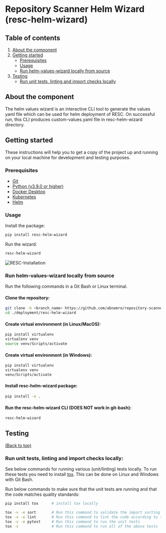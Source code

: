 # Repository Scanner Helm Wizard (resc-helm-wizard)

<!-- TABLE OF CONTENTS -->
## Table of contents
1. [About the component](#about-the-component)
2. [Getting started](#getting-started)
    - [Prerequisites](#prerequisites)
    - [Usage](#usage)
    - [Run helm-values-wizard locally from source](#run-helm-values-wizard-locally-from-source)
3. [Testing](#testing)
    - [Run unit tests, linting and import checks locally](#run-unit-tests-linting-and-import-checks-locally)

<!-- ABOUT THE COMPONENT -->
## About the component
The helm values wizard is an interactive CLI tool to generate the values yaml file which can be used for helm deployment of RESC.
On successful run, this CLI produces custom-values.yaml file in resc-helm-wizard directory.


<!-- GETTING STARTED -->
## Getting started

These instructions will help you to get a copy of the project up and running on your local machine for development and testing purposes.

### Prerequisites
- [Git](https://git-scm.com/downloads)
- [Python (v3.9.0 or higher)](https://www.python.org/downloads/release/python-390/)
- [Docker Desktop](https://www.docker.com/products/docker-desktop/)
- [Kubernetes](https://kubernetes.io/)
- [Helm](https://helm.sh/)

### Usage
Install the package:
```bash
pip install resc-helm-wizard
```

Run the wizard:
```bash
resc-helm-wizard
```
![RESC-Installation](./images/RESC_Installation.gif)

### Run helm-values-wizard locally from source
Run the following commands in a Git Bash or Linux terminal.
 #### Clone the repository:
  ```bash
  git clone -b <branch_name> https://github.com/abnamro/repository-scanner.git
  cd ./deployment/resc-helm-wizard
  ```

  #### Create virtual environment (in Linux/MacOS):
  ```bash
  pip install virtualenv
  virtualenv venv
  source venv/Scripts/activate
  ```

#### Create virtual environment (in Windows):
  ```bash
  pip install virtualenv
  virtualenv venv
  venv/Scripts/activate
  ```

 #### Install resc-helm-wizard package:
  ```bash
  pip install -e .
  ```

 #### Run the resc-helm-wizard CLI (DOES NOT work in git-bash):
  ```bash
  resc-helm-wizard
  ```

## Testing
[(Back to top)](#table-of-contents)

### Run unit tests, linting and import checks locally:
See below commands for running various (unit/linting) tests locally. To run these tests you need to install [tox](https://pypi.org/project/tox/). This can be done on Linux and Windows with Git Bash.

Run below commands to make sure that the unit tests are running and that the code matches quality standards:
```bash
pip install tox      # install tox locally

tox -v -e sort       # Run this command to validate the import sorting
tox -v -e lint       # Run this command to lint the code according to this repository's standard
tox -v -e pytest     # Run this command to run the unit tests
tox -v               # Run this command to run all of the above tests
```
